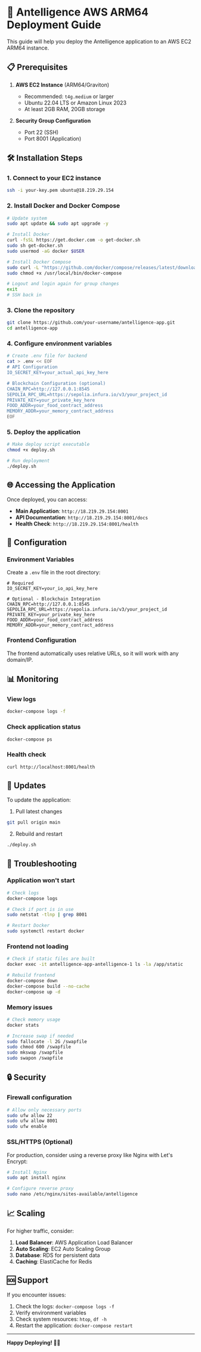 # 🚀 Antelligence AWS ARM64 Deployment Guide

This guide will help you deploy the Antelligence application to an AWS EC2 ARM64 instance.

## 📋 Prerequisites

1. **AWS EC2 Instance** (ARM64/Graviton)
   - Recommended: `t4g.medium` or larger
   - Ubuntu 22.04 LTS or Amazon Linux 2023
   - At least 2GB RAM, 20GB storage

2. **Security Group Configuration**
   - Port 22 (SSH)
   - Port 8001 (Application)

## 🛠️ Installation Steps

### 1. Connect to your EC2 instance
```bash
ssh -i your-key.pem ubuntu@18.219.29.154
```

### 2. Install Docker and Docker Compose
```bash
# Update system
sudo apt update && sudo apt upgrade -y

# Install Docker
curl -fsSL https://get.docker.com -o get-docker.sh
sudo sh get-docker.sh
sudo usermod -aG docker $USER

# Install Docker Compose
sudo curl -L "https://github.com/docker/compose/releases/latest/download/docker-compose-$(uname -s)-$(uname -m)" -o /usr/local/bin/docker-compose
sudo chmod +x /usr/local/bin/docker-compose

# Logout and login again for group changes
exit
# SSH back in
```

### 3. Clone the repository
```bash
git clone https://github.com/your-username/antelligence-app.git
cd antelligence-app
```

### 4. Configure environment variables
```bash
# Create .env file for backend
cat > .env << EOF
# API Configuration
IO_SECRET_KEY=your_actual_api_key_here

# Blockchain Configuration (optional)
CHAIN_RPC=http://127.0.0.1:8545
SEPOLIA_RPC_URL=https://sepolia.infura.io/v3/your_project_id
PRIVATE_KEY=your_private_key_here
FOOD_ADDR=your_food_contract_address
MEMORY_ADDR=your_memory_contract_address
EOF
```

### 5. Deploy the application
```bash
# Make deploy script executable
chmod +x deploy.sh

# Run deployment
./deploy.sh
```

## 🌐 Accessing the Application

Once deployed, you can access:

- **Main Application**: `http://18.219.29.154:8001`
- **API Documentation**: `http://18.219.29.154:8001/docs`
- **Health Check**: `http://18.219.29.154:8001/health`

## 🔧 Configuration

### Environment Variables

Create a `.env` file in the root directory:

```env
# Required
IO_SECRET_KEY=your_io_api_key_here

# Optional - Blockchain Integration
CHAIN_RPC=http://127.0.0.1:8545
SEPOLIA_RPC_URL=https://sepolia.infura.io/v3/your_project_id
PRIVATE_KEY=your_private_key_here
FOOD_ADDR=your_food_contract_address
MEMORY_ADDR=your_memory_contract_address
```

### Frontend Configuration

The frontend automatically uses relative URLs, so it will work with any domain/IP.

## 📊 Monitoring

### View logs
```bash
docker-compose logs -f
```

### Check application status
```bash
docker-compose ps
```

### Health check
```bash
curl http://localhost:8001/health
```

## 🔄 Updates

To update the application:

1. Pull latest changes
```bash
git pull origin main
```

2. Rebuild and restart
```bash
./deploy.sh
```

## 🛑 Troubleshooting

### Application won't start
```bash
# Check logs
docker-compose logs

# Check if port is in use
sudo netstat -tlnp | grep 8001

# Restart Docker
sudo systemctl restart docker
```

### Frontend not loading
```bash
# Check if static files are built
docker exec -it antelligence-app-antelligence-1 ls -la /app/static

# Rebuild frontend
docker-compose down
docker-compose build --no-cache
docker-compose up -d
```

### Memory issues
```bash
# Check memory usage
docker stats

# Increase swap if needed
sudo fallocate -l 2G /swapfile
sudo chmod 600 /swapfile
sudo mkswap /swapfile
sudo swapon /swapfile
```

## 🔒 Security

### Firewall configuration
```bash
# Allow only necessary ports
sudo ufw allow 22
sudo ufw allow 8001
sudo ufw enable
```

### SSL/HTTPS (Optional)
For production, consider using a reverse proxy like Nginx with Let's Encrypt:

```bash
# Install Nginx
sudo apt install nginx

# Configure reverse proxy
sudo nano /etc/nginx/sites-available/antelligence
```

## 📈 Scaling

For higher traffic, consider:

1. **Load Balancer**: AWS Application Load Balancer
2. **Auto Scaling**: EC2 Auto Scaling Group
3. **Database**: RDS for persistent data
4. **Caching**: ElastiCache for Redis

## 🆘 Support

If you encounter issues:

1. Check the logs: `docker-compose logs -f`
2. Verify environment variables
3. Check system resources: `htop`, `df -h`
4. Restart the application: `docker-compose restart`

---

**Happy Deploying! 🐜✨** 